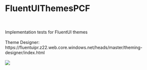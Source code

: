 # FluentUIThemesPCF
<br/>
<br/>
Implementation tests for FluentUI themes
<br/>
<br/>
Theme Designer: https://fluentuipr.z22.web.core.windows.net/heads/master/theming-designer/index.html
<br/>
<br/>
<img src="https://user-images.githubusercontent.com/13801775/203248264-394ff824-2167-40c4-83da-6325c236bdf1.png"/>
<br/>
<br/>


